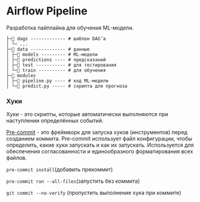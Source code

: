 # Airflow Pipeline

Разработка пайплайна для обучения ML-модели.

```
├─📁 dags ------------- # шаблон DAG’а
│ └─ ...
├─📁 data ------------- # данные
│ ├─📁 models --------- # ML-модели
│ ├─📁 predictions ---- # предсказаний
│ ├─📁 test ----------- # для тестирования
│ └─📁 train ---------- # для обучения
├─📁 modules
│ ├─📄 pipeline.py ---- # код ML-модели
│ └─📄 predict.py ----- # скрипта для прогноза

```

### Хуки

Хуки - это скрипты, которые автоматически выполняются при наступлении определённых событий.

[Pre-commit](https://pre-commit.com/) - это фреймворк для запуска хуков (инструментов) перед созданием коммита. Pre-commit использует файл конфигурации, чтобы определить, какие хуки запускать и как их запускать. Используется для обеспечения согласованности и единообразного форматирования всех файлов.

`pre-commit install`(добавить прекоммит)

`pre-commit run --all-files`(запустить без коммита)

`git commit --no-verify` (пропустить выполнение хука при коммите)
